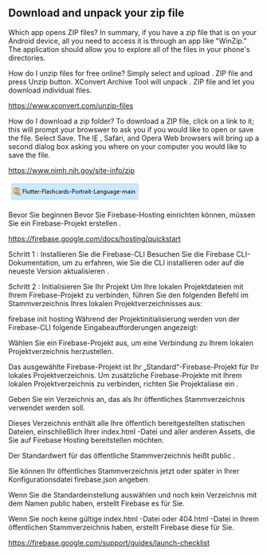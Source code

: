 ## Download and unpack your zip file  

Which app opens ZIP files?
In summary, if you have a zip file that is on your Android device, all you need to access it is through an app like "WinZip." The application should allow you to explore all of the files in your phone's directories.  

How do I unzip files for free online?
Simply select and upload . ZIP file and press Unzip button. XConvert Archive Tool will unpack . ZIP file and let you download individual files.  

https://www.xconvert.com/unzip-files

How do I download a zip folder?
To download a ZIP file, click on a link to it; this will prompt your browswer to ask you if you would like to open or save the file. Select Save. The IE , Safari, and Opera Web browsers will bring up a second dialog box asking you where on your computer you would like to save the file.  

https://www.nimh.nih.gov/site-info/zip


<img src="./images/zip.png"/>

Bevor Sie beginnen
Bevor Sie Firebase-Hosting einrichten können, müssen Sie ein Firebase-Projekt erstellen .  

https://firebase.google.com/docs/hosting/quickstart

Schritt 1 : Installieren Sie die Firebase-CLI
Besuchen Sie die Firebase CLI-Dokumentation, um zu erfahren, wie Sie die CLI installieren oder auf die neueste Version aktualisieren .

Schritt 2 : Initialisieren Sie Ihr Projekt
Um Ihre lokalen Projektdateien mit Ihrem Firebase-Projekt zu verbinden, führen Sie den folgenden Befehl im Stammverzeichnis Ihres lokalen Projektverzeichnisses aus:


firebase init hosting
Während der Projektinitialisierung werden von der Firebase-CLI folgende Eingabeaufforderungen angezeigt:

Wählen Sie ein Firebase-Projekt aus, um eine Verbindung zu Ihrem lokalen Projektverzeichnis herzustellen.

Das ausgewählte Firebase-Projekt ist Ihr „Standard“-Firebase-Projekt für Ihr lokales Projektverzeichnis. Um zusätzliche Firebase-Projekte mit Ihrem lokalen Projektverzeichnis zu verbinden, richten Sie Projektaliase ein .

Geben Sie ein Verzeichnis an, das als Ihr öffentliches Stammverzeichnis verwendet werden soll.

Dieses Verzeichnis enthält alle Ihre öffentlich bereitgestellten statischen Dateien, einschließlich Ihrer index.html -Datei und aller anderen Assets, die Sie auf Firebase Hosting bereitstellen möchten.

Der Standardwert für das öffentliche Stammverzeichnis heißt public .

Sie können Ihr öffentliches Stammverzeichnis jetzt oder später in Ihrer Konfigurationsdatei firebase.json angeben.

Wenn Sie die Standardeinstellung auswählen und noch kein Verzeichnis mit dem Namen public haben, erstellt Firebase es für Sie.

Wenn Sie noch keine gültige index.html -Datei oder 404.html -Datei in Ihrem öffentlichen Stammverzeichnis haben, erstellt Firebase diese für Sie.

https://firebase.google.com/support/guides/launch-checklist  


